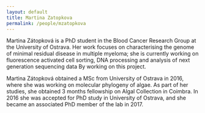 ```yaml
---
layout: default
title: Martina Zatopkova
permalink: /people/mzatopkova
---
```


Martina Zátopková is a PhD student in the Blood Cancer Research Group at the University of Ostrava. Her work focuses on characterising the genome of minimal residual disease in multiple myeloma; she is currently working on fluorescence activated cell sorting, DNA processing and analysis of next generation sequencing data By working on this project.

Martina Zátopková obtained a MSc from University of Ostrava in 2016, where she was working on molecular phylogeny of algae. As part of her studies, she obtained 3 months fellowship on Algal Collection in Coimbra.
In 2016 she was accepted for PhD study in University of Ostrava, and she became an associated PhD member of the lab in 2017.
